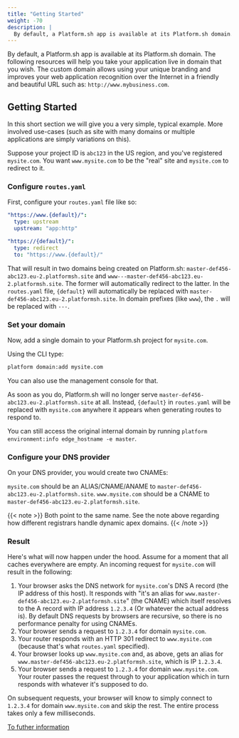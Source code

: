 ```yaml
---
title: "Getting Started"
weight: -70
description: |
  By default, a Platform.sh app is available at its Platform.sh domain. The following resources will help you take your application live in domain that you wish.
---
```



By default, a Platform.sh app is available at its Platform.sh domain. The following resources will help you take your application live in domain that you wish. The custom domain allows using your unique branding and improves your web application recognition over the Internet in a friendly and beautiful URL such as: `http://www.mybusiness.com`.

## Getting Started

In this short section we will give you a  very simple, typical example. More involved use-cases (such as site with many domains or multiple applications are simply variations on this).

Suppose your project ID is `abc123` in the US region, and you've registered `mysite.com`.  You want `www.mysite.com` to be the "real" site and `mysite.com` to redirect to it.

### Configure `routes.yaml`

First, configure your `routes.yaml` file like so:

```yaml
"https://www.{default}/":
  type: upstream
  upstream: "app:http"

"https://{default}/":
  type: redirect
  to: "https://www.{default}/"
```

That will result in two domains being created on Platform.sh: `master-def456-abc123.eu-2.platformsh.site` and `www---master-def456-abc123.eu-2.platformsh.site`.  The former will automatically redirect to the latter.  In the `routes.yaml` file, `{default}` will automatically be replaced with `master-def456-abc123.eu-2.platformsh.site`.  In domain prefixes (like `www`), the `.` will be replaced with `---`.

### Set your domain

Now, add a single domain to your Platform.sh project for `mysite.com`.  

Using the CLI type:

```bash
platform domain:add mysite.com
```

You can also use the management console for that.

As soon as you do, Platform.sh will no longer serve `master-def456-abc123.eu-2.platformsh.site` at all.  Instead, `{default}` in `routes.yaml` will be replaced with `mysite.com` anywhere it appears when generating routes to respond to.

You can still access the original internal domain by running `platform environment:info edge_hostname -e master`.

### Configure your DNS provider

On your DNS provider, you would create two CNAMEs:

`mysite.com` should be an ALIAS/CNAME/ANAME  to `master-def456-abc123.eu-2.platformsh.site`.
`www.mysite.com` should be a CNAME to `master-def456-abc123.eu-2.platformsh.site`.

{{< note >}}
Both point to the same name. See the note above regarding how different registrars handle dynamic apex domains.
{{< /note >}}

### Result

Here's what will now happen under the hood.  Assume for a moment that all caches everywhere are empty.  An incoming request for `mysite.com` will result in the following:

1. Your browser asks the DNS network for `mysite.com`'s DNS A record (the IP address of this host).  It responds with "it's an alias for `www.master-def456-abc123.eu-2.platformsh.site`" (the CNAME) which itself resolves to the A record with IP address `1.2.3.4`  (Or whatever the actual address is). By default DNS requests by browsers are recursive, so there is no performance penalty for using CNAMEs.
3. Your browser sends a request to `1.2.3.4` for domain `mysite.com`.
4. Your router responds with an HTTP 301 redirect to `www.mysite.com` (because that's what `routes.yaml` specified).
5. Your browser looks up `www.mysite.com` and, as above, gets an alias for `www.master-def456-abc123.eu-2.platformsh.site`, which is IP `1.2.3.4`.
6. Your browser sends a request to `1.2.3.4` for domain `www.mysite.com`.  Your router passes the request through to your application which in turn responds with whatever it's supposed to do.

On subsequent requests, your browser will know to simply connect to `1.2.3.4` for domain `www.mysite.com` and skip the rest.  The entire process takes only a few milliseconds.


[To futher information](/domains/steps/_index.md)